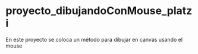 # proyecto_dibujandoConMouse_platzi
En este proyecto se coloca un método para dibujar en canvas usando el mouse
